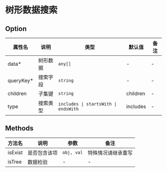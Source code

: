 # 树形数据搜索

## Option

| 属性名 | 说明 | 类型 | 默认值 | 备注 |
| --- | --- | --- | --- | --- |
| data* | 树形数据 | `any[]` | - | - |
| queryKey* | 搜索字段 | `string` | - | - |
| children | 子集键 | `string` | children | - |
| type | 搜索类型 | `includes \| startsWith \| endsWith` | includes | - |


## Methods

| 方法名 | 说明 | 参数 | 备注 |
| --- | --- | --- | --- |
| isExist | 是否包含该项 | `obj, val` | 特殊情况请继承重写 |
| isTree | 数据检验 | - | - |
